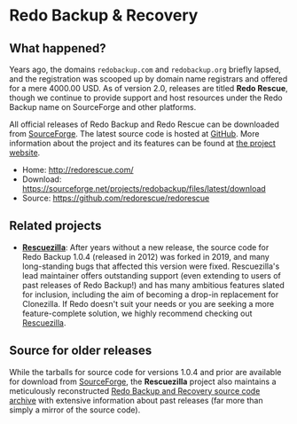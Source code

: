 # Redo Backup & Recovery

## What happened?

Years ago, the domains `redobackup.com` and `redobackup.org` briefly lapsed, and the registration was scooped up by domain name registrars and offered for a mere 4000.00 USD. As of version 2.0, releases are titled **Redo Rescue**, though we continue to provide support and host resources under the Redo Backup name on SourceForge and other platforms.

All official releases of Redo Backup and Redo Rescue can be downloaded from [SourceForge](https://sourceforge.net/projects/redobackup/files). The latest source code is hosted at [GitHub](https://github.com/redorescue/redorescue). More information about the project and its features can be found at [the project website](http://redorescue.com/).

* Home: http://redorescue.com/
* Download: https://sourceforge.net/projects/redobackup/files/latest/download
* Source: https://github.com/redorescue/redorescue

## Related projects

* **[Rescuezilla](https://github.com/rescuezilla/rescuezilla)**: After years without a new release, the source code for Redo Backup 1.0.4 (released in 2012) was forked in 2019, and many long-standing bugs that affected this version were fixed. Rescuezilla's lead maintainer offers outstanding support (even extending to users of past releases of Redo Backup!) and has many ambitious features slated for inclusion, including the aim of becoming a drop-in replacement for Clonezilla. If Redo doesn't suit your needs or you are seeking a more feature-complete solution, we highly recommend checking out [Rescuezilla](https://github.com/rescuezilla/rescuezilla).

## Source for older releases

While the tarballs for source code for versions 1.0.4 and prior are available for download from [SourceForge](https://sourceforge.net/projects/redobackup/files), the **Rescuezilla** project also maintains a meticulously reconstructed [Redo Backup and Recovery source code archive](https://github.com/rescuezilla/redobackup) with extensive information about past releases (far more than simply a mirror of the source code).
